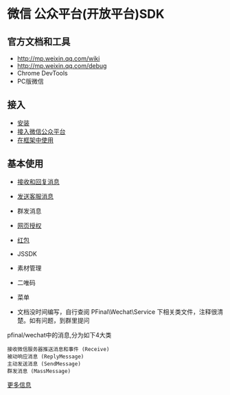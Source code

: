 # 微信 公众平台(开放平台)SDK

## 官方文档和工具

* http://mp.weixin.qq.com/wiki
* http://mp.weixin.qq.com/debug
* Chrome DevTools
* PC版微信


## 接入

* [安装](install.md)
* [接入微信公众平台](started.md)
* [在框架中使用](framework.md)

## 基本使用

* [接收和回复消息](message.md)

* [发送客服消息](send.md)

* 群发消息

* [网页授权](oauth.md)

* [红包](lucky-money.md)

* JSSDK

* 素材管理

* 二唯码

* 菜单

* 文档没时间编写，自行查阅 PFinal\Wechat\Service 下相关类文件，注释很清楚。如有问题，到群里提问



pfinal/wechat中的消息,分为如下4大类

    接收微信服务器推送消息和事件 (Receive)
    被动响应消息 (ReplyMessage)
    主动发送消息 (SendMessage)
    群发消息 (MassMessage)
    
[更多信息](readme.md)